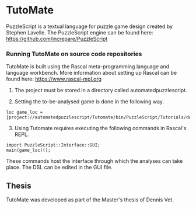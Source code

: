 # TutoMate
PuzzleScript is a textual language for puzzle game design created by Stephen Lavelle.
The PuzzleScript engine can be found here: https://github.com/increpare/PuzzleScript

### Running TutoMate on source code repositories
TutoMate is built using the Rascal meta-programming language and language workbench.
More information about setting up Rascal can be found here: https://www.rascal-mpl.org

1. The project must be stored in a directory called automatedpuzzlescript.

2. Setting the to-be-analysed game is done in the following way.
```
loc game_loc = |project://automatedpuzzlescript/Tutomate/bin/PuzzleScript/Tutorials/demo/blockfaker.PS|;
```

3. Using Tutomate requires executing the following commands in Rascal's REPL.
```
import PuzzleScript::Interface::GUI;
main(game_loc)();
```
These commands host the interface through which the analyses can take place.
The DSL can be edited in the GUI file.


## Thesis
TutoMate was developed as part of the Master's thesis of Dennis Vet.
